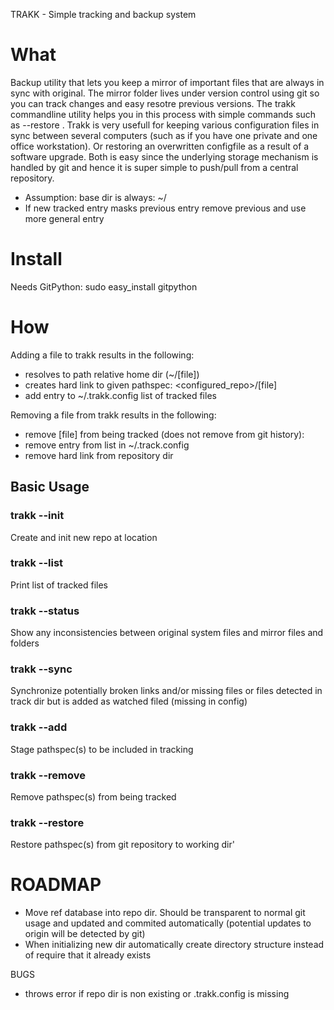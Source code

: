 TRAKK - Simple tracking and backup system

# What

Backup utility that lets you keep a mirror of important files that are always in sync with original. The mirror folder lives under version control using git so you can track changes and easy resotre previous versions. The trakk commandline utility helps you in this process with simple commands such as --restore <pathspec>. Trakk is very usefull for keeping various configuration files in sync between several computers (such as if you have one private and one office workstation). Or restoring an overwritten configfile as a result of a software upgrade. Both is easy since the underlying storage mechanism is handled by git and hence it is super simple to push/pull from a central repository.

* Assumption: base dir is always: ~/
* If new tracked entry masks previous entry remove previous and use more general entry

# Install
Needs GitPython: sudo easy_install gitpython

# How

Adding a file to trakk results in the following:
* resolves to path relative home dir (~/[file])
* creates hard link to given pathspec: <configured_repo>/[file]
* add entry to ~/.trakk.config list of tracked files

Removing a file from trakk results in the following:
* remove [file] from being tracked (does not remove from git history):
* remove entry from list in ~/.track.config
* remove hard link from repository dir

## Basic Usage

### trakk --init <path>
Create and init new repo at location <path>

### trakk --list
Print list of tracked files

### trakk --status
Show any inconsistencies between original system files and mirror files and folders

### trakk --sync
Synchronize potentially broken links and/or missing files or files detected in track dir but is added as watched filed (missing in config)

### trakk --add
Stage pathspec(s) to be included in tracking

### trakk --remove
Remove pathspec(s) from being tracked

### trakk --restore
Restore pathspec(s) from git repository to working dir'

# ROADMAP
* Move ref database into repo dir. Should be transparent to normal git usage and updated and commited automatically (potential updates to origin will be detected by git)
* When initializing new dir automatically create directory structure instead of require that it already exists

BUGS
* throws error if repo dir is non existing or .trakk.config is missing